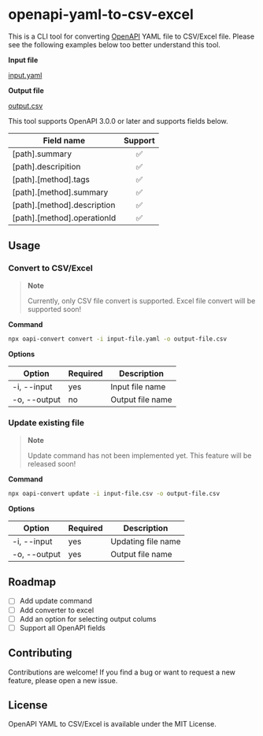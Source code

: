 # openapi-yaml-to-csv-excel

This is a CLI tool for converting [OpenAPI](https://spec.openapis.org/oas/v3.1.0) YAML file to CSV/Excel file. Please see the following examples below too better understand this tool.

**Input file**

[input.yaml](examples/input.yaml)

**Output file**

[output.csv](examples/output.csv)

This tool supports OpenAPI 3.0.0 or later and supports fields below.

| Field name                  | Support |
| --------------------------- | :-----: |
| [path].summary              |   ✅    |
| [path].descripition         |   ✅    |
| [path].[method].tags        |   ✅    |
| [path].[method].summary     |   ✅    |
| [path].[method].description |   ✅    |
| [path].[method].operationId |   ✅    |

## Usage

### Convert to CSV/Excel

> **Note**
>
> Currently, only CSV file convert is supported. Excel file convert will be supported soon!

**Command**

```bash
npx oapi-convert convert -i input-file.yaml -o output-file.csv
```

**Options**

| Option       | Required | Description      |
| ------------ | -------- | ---------------- |
| -i, --input  | yes      | Input file name  |
| -o, --output | no       | Output file name |

### Update existing file

> **Note**
>
> Update command has not been implemented yet. This feature will be released soon!

**Command**

```bash
npx oapi-convert update -i input-file.csv -o output-file.csv
```

**Options**

| Option       | Required | Description        |
| ------------ | -------- | ------------------ |
| -i, --input  | yes      | Updating file name |
| -o, --output | yes      | Output file name   |

## Roadmap

- [ ] Add update command
- [ ] Add converter to excel
- [ ] Add an option for selecting output colums
- [ ] Support all OpenAPI fields

## Contributing

Contributions are welcome! If you find a bug or want to request a new feature, please open a new issue.

## License

OpenAPI YAML to CSV/Excel is available under the MIT License.
